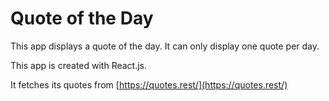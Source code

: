 # Quote of the Day

This app displays a quote of the day. It can only display one quote per day.

This app is created with React.js.

It fetches its quotes from [https://quotes.rest/](https://quotes.rest/)
